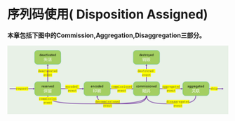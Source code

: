 # 序列码使用\( Disposition Assigned\)

**本章包括下图中的Commission,Aggregation,Disaggregation三部分。**

![](/assets/2.2.1import.png)

